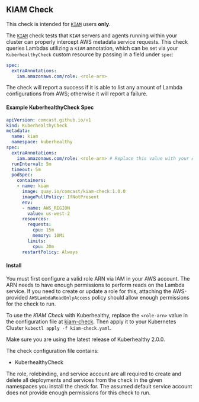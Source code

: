 ## KIAM Check

This check is intended for [`KIAM`](https://github.com/uswitch/kiam) users __only__.

The [`KIAM`](https://github.com/uswitch/kiam) check tests that `KIAM` servers and agents running within your cluster can properly intercept AWS metadata service requests. This check queries Lambdas utilizing a `KIAM` annotation, which can be set via your `KuberhealthyCheck` custom resource by passing in a field under `spec`:

```yaml
spec:
  extraAnnotations:
    iam.amazonaws.com/role: <role-arn>
```

The check will report a success if it is able to list any amount of Lambda configurations from AWS; otherwise it will report a failure.

#### Example KuberhealthyCheck Spec

```yaml
apiVersion: comcast.github.io/v1
kind: KuberhealthyCheck
metadata:
  name: kiam
  namespace: kuberhealthy
spec:
  extraAnnotations:
    iam.amazonaws.com/role: <role-arn> # Replace this value with your ARN
  runInterval: 5m
  timeout: 5m
  podSpec:
    containers:
    - name: kiam
      image: quay.io/comcast/kiam-check:1.0.0
      imagePullPolicy: IfNotPresent
      env:
      - name: AWS_REGION
        value: us-west-2
      resources:
        requests:
          cpu: 15m
          memory: 10Mi
        limits:
          cpu: 30m
      restartPolicy: Always

```

#### Install

You must first configure a valid role ARN via IAM in your AWS account. The ARN needs to have enough permissions to perform reads on the Lambda service. If you need to create or update a role for this, attaching the AWS-provided `AWSLambdaReadOnlyAccess` policy should allow enough permissions for the check to run.

To use the *KIAM Check* with Kuberhealthy, replace the `<role-arn>` value in the configuration file at [kiam-check](kiam-check.yaml). Then apply it to your Kubernetes Cluster `kubectl apply -f kiam-check.yaml`. 

Make sure you are using the latest release of Kuberhealthy 2.0.0. 

The check configuration file contains:
- KuberhealthyCheck

The role, rolebinding, and service account are all required to create and delete all deployments and services from the check in the given namespaces you install the check for. The assumed default service account does not provide enough permissions for this check to run.
